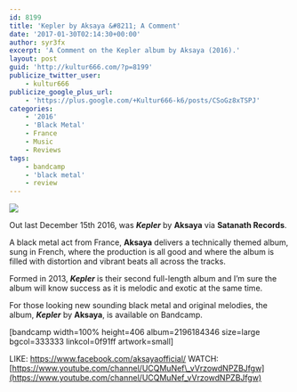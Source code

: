 ```yaml
---
id: 8199
title: 'Kepler by Aksaya &#8211; A Comment'
date: '2017-01-30T02:14:30+00:00'
author: syr3fx
excerpt: 'A Comment on the Kepler album by Aksaya (2016).'
layout: post
guid: 'http://kultur666.com/?p=8199'
publicize_twitter_user:
    - kultur666
publicize_google_plus_url:
    - 'https://plus.google.com/+Kultur666-k6/posts/CSoGz8xTSPJ'
categories:
    - '2016'
    - 'Black Metal'
    - France
    - Music
    - Reviews
tags:
    - bandcamp
    - 'black metal'
    - review
---
```


![](http://localhost:8080/wp-content/uploads/2017/01/unnamed-file.jpg?w=680)

Out last December 15th 2016, was ***Kepler*** by **Aksaya** via **Satanath Records**.

A black metal act from France, **Aksaya** delivers a technically themed album, sung in French, where the production is all good and where the album is filled with distortion and vibrant beats all across the tracks.

Formed in 2013, ***Kepler*** is their second full-length album and I’m sure the album will know success as it is melodic and exotic at the same time.

For those looking new sounding black metal and original melodies, the album, ***Kepler*** by **Aksaya**, is available on Bandcamp.

\[bandcamp width=100% height=406 album=2196184346 size=large bgcol=333333 linkcol=0f91ff artwork=small\]

LIKE: <https://www.facebook.com/aksayaofficial/>
WATCH: [https://www.youtube.com/channel/UCQMuNef\_vVrzowdNPZBJfgw](https://www.youtube.com/channel/UCQMuNef_vVrzowdNPZBJfgw)